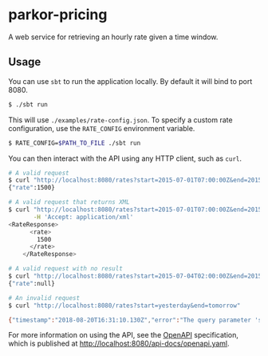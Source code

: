 parkor-pricing
==============

A web service for retrieving an hourly rate given a time window.

Usage
-----

You can use `sbt` to run the application locally. By default it will bind to port 8080.

```sh
$ ./sbt run
```

This will use `./examples/rate-config.json`. To specify a custom rate configuration, use the `RATE_CONFIG` environment variable.

```sh
$ RATE_CONFIG=$PATH_TO_FILE ./sbt run
```

You can then interact with the API using any HTTP client, such as `curl`.

```sh
# A valid request
$ curl "http://localhost:8080/rates?start=2015-07-01T07:00:00Z&end=2015-07-01T12:00:00Z"
{"rate":1500}

# A valid request that returns XML
$ curl "http://localhost:8080/rates?start=2015-07-01T07:00:00Z&end=2015-07-01T12:00:00Z" \
       -H 'Accept: application/xml'
<RateResponse>
      <rate>
        1500
      </rate>
    </RateResponse>

# A valid request with no result
$ curl "http://localhost:8080/rates?start=2015-07-04T02:00:00Z&end=2015-07-04T03:00:00Z"
{"rate":null}

# An invalid request
$ curl "http://localhost:8080/rates?start=yesterday&end=tomorrow"

{"timestamp":"2018-08-20T16:31:10.130Z","error":"The query parameter 'start' was malformed: Text 'yesterday' could not be parsed at index 0"}
```

For more information on using the API, see the [OpenAPI](https://github.com/OAI/OpenAPI-Specification/blob/master/versions/3.0.1.md) specification, which is published at [http://localhost:8080/api-docs/openapi.yaml](http://localhost:8080/api-docs/openapi.yaml).


